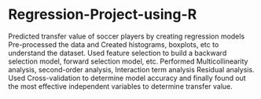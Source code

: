 # Regression-Project-using-R
Predicted transfer value of soccer players by creating regression models
Pre-processed the data and Created histograms, boxplots, etc to understand the dataset.
Used feature selection to build a backward selection model, forward selection model, etc.
Performed Multicollinearity analysis, second-order analysis, Interaction term analysis Residual analysis.
Used Cross-validation to determine model accuracy and finally found out the most effective independent variables to determine transfer value.
